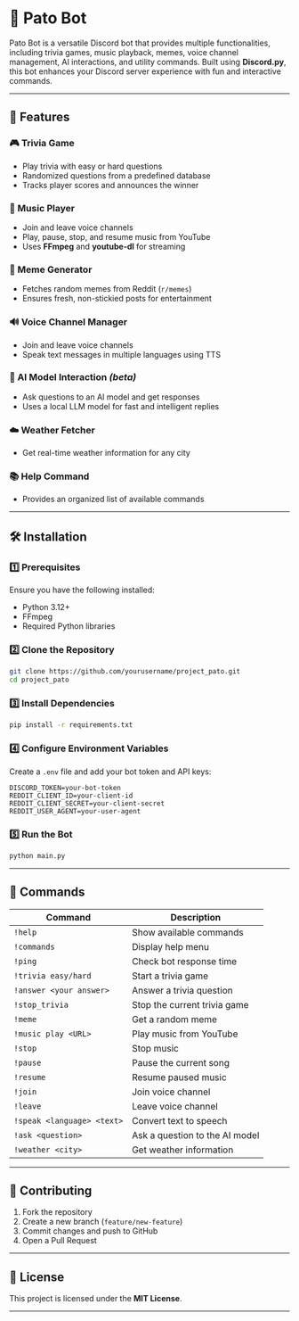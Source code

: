 # 🦆 Pato Bot

Pato Bot is a versatile Discord bot that provides multiple functionalities, including trivia games, music playback, memes, voice channel management, AI interactions, and utility commands. Built using **Discord.py**, this bot enhances your Discord server experience with fun and interactive commands.

---

## 🚀 Features

### 🎮 Trivia Game

- Play trivia with easy or hard questions
- Randomized questions from a predefined database
- Tracks player scores and announces the winner

### 🎵 Music Player

- Join and leave voice channels
- Play, pause, stop, and resume music from YouTube
- Uses **FFmpeg** and **youtube-dl** for streaming

### 🤣 Meme Generator

- Fetches random memes from Reddit (`r/memes`)
- Ensures fresh, non-stickied posts for entertainment

### 🔊 Voice Channel Manager

- Join and leave voice channels
- Speak text messages in multiple languages using TTS

### 🤖 AI Model Interaction ***(beta)***

- Ask questions to an AI model and get responses
- Uses a local LLM model for fast and intelligent replies

### ☁️ Weather Fetcher

- Get real-time weather information for any city

### 📚 Help Command

- Provides an organized list of available commands

---

## 🛠 Installation

### 1️⃣ Prerequisites

Ensure you have the following installed:

- Python 3.12+
- FFmpeg
- Required Python libraries

### 2️⃣ Clone the Repository

```sh
git clone https://github.com/yourusername/project_pato.git
cd project_pato
```

### 3️⃣ Install Dependencies

```sh
pip install -r requirements.txt
```

### 4️⃣ Configure Environment Variables

Create a `.env` file and add your bot token and API keys:

```
DISCORD_TOKEN=your-bot-token
REDDIT_CLIENT_ID=your-client-id
REDDIT_CLIENT_SECRET=your-client-secret
REDDIT_USER_AGENT=your-user-agent
```

### 5️⃣ Run the Bot

```sh
python main.py
```

---

## 📄 Commands

| Command                     | Description                        |
|-----------------------------|------------------------------------|
| `!help`                     | Show available commands           |
| `!commands`                 | Display help menu                 |
| `!ping`                     | Check bot response time           |
| `!trivia easy/hard`         | Start a trivia game               |
| `!answer <your answer>`      | Answer a trivia question          |
| `!stop_trivia`              | Stop the current trivia game      |
| `!meme`                     | Get a random meme                 |
| `!music play <URL>`         | Play music from YouTube           |
| `!stop`                     | Stop music                        |
| `!pause`                    | Pause the current song            |
| `!resume`                   | Resume paused music               |
| `!join`                     | Join voice channel                |
| `!leave`                    | Leave voice channel               |
| `!speak <language> <text>`  | Convert text to speech            |
| `!ask <question>`           | Ask a question to the AI model    |
| `!weather <city>`           | Get weather information           |

---

## 🎯 Contributing

1. Fork the repository
2. Create a new branch (`feature/new-feature`)
3. Commit changes and push to GitHub
4. Open a Pull Request

---

## 📝 License

This project is licensed under the **MIT License**.

---
